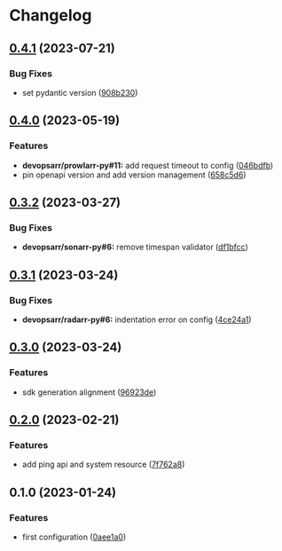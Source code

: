 # Changelog

## [0.4.1](https://github.com/devopsarr/prowlarr-py/compare/v0.4.0...v0.4.1) (2023-07-21)


### Bug Fixes

* set pydantic version ([908b230](https://github.com/devopsarr/prowlarr-py/commit/908b2304bec9c14bffda872b41b590fc5fbcc71d))

## [0.4.0](https://github.com/devopsarr/prowlarr-py/compare/v0.3.2...v0.4.0) (2023-05-19)


### Features

* **devopsarr/prowlarr-py#11:** add request timeout to config ([046bdfb](https://github.com/devopsarr/prowlarr-py/commit/046bdfb56c4862a818edca82812feb5c9aaa68f6))
* pin openapi version and add version management ([658c5d6](https://github.com/devopsarr/prowlarr-py/commit/658c5d68b5b516b460c25aaf5a09424972ddb5a4))

## [0.3.2](https://github.com/devopsarr/prowlarr-py/compare/v0.3.1...v0.3.2) (2023-03-27)


### Bug Fixes

* **devopsarr/sonarr-py#6:** remove timespan validator ([df1bfcc](https://github.com/devopsarr/prowlarr-py/commit/df1bfcc4a68661856a240d375c66cacc02807e2c))

## [0.3.1](https://github.com/devopsarr/prowlarr-py/compare/v0.3.0...v0.3.1) (2023-03-24)


### Bug Fixes

* **devopsarr/radarr-py#6:** indentation error on config ([4ce24a1](https://github.com/devopsarr/prowlarr-py/commit/4ce24a10beaac9cc5947e680e27d8319051e1e8f))

## [0.3.0](https://github.com/devopsarr/prowlarr-py/compare/v0.2.0...v0.3.0) (2023-03-24)


### Features

* sdk generation alignment ([96923de](https://github.com/devopsarr/prowlarr-py/commit/96923de6f4e2338366051ee41b3f187c33358630))

## [0.2.0](https://github.com/devopsarr/prowlarr-py/compare/v0.1.0...v0.2.0) (2023-02-21)


### Features

* add ping api and system resource ([7f762a8](https://github.com/devopsarr/prowlarr-py/commit/7f762a8bb799de4e095cad43ec2f38fbc03284c2))

## 0.1.0 (2023-01-24)


### Features

* first configuration ([0aee1a0](https://github.com/devopsarr/prowlarr-py/commit/0aee1a0216405053bb371d71f633147feafc5556))
